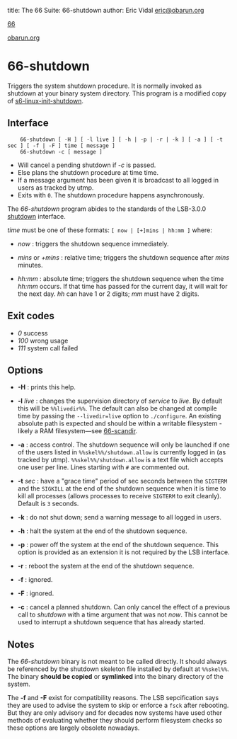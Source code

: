 title: The 66 Suite: 66-shutdown
author: Eric Vidal <eric@obarun.org>

[66](index.html)

[obarun.org](https://web.obarun.org)

# 66-shutdown

Triggers the system shutdown procedure. It is normally invoked as shutdown at your binary system directory. This program is a modified copy of [s6-linux-init-shutdown](https://skarnet.org/software/s6-linux-init/s6-linux-init-shutdown.html).

## Interface

```
    66-shutdown [ -H ] [ -l live ] [ -h | -p | -r | -k ] [ -a ] [ -t sec ] [ -f | -F ] time [ message ]
    66-shutdown -c [ message ]
```


- Will cancel a pending shutdown if *-c* is passed.
- Else plans the shutdown procedure at time time.
- If a message argument has been given it is broadcast to all logged in users as tracked by utmp.
- Exits with `0`. The shutdown procedure happens asynchronously.

The *66-shutdown* program abides to the standards of the LSB-3.0.0 [shutdown](http://refspecs.linuxbase.org/LSB_3.0.0/LSB-PDA/LSB-PDA/shutdown.html) interface.

*time* must be one of these formats: `[ now | [+]mins | hh:mm ]` where:

- *now* : triggers the shutdown sequence immediately.

- *mins* or *+mins* : relative time; triggers the shutdown sequence after *mins* minutes.

- *hh:mm* : absolute time; triggers the shutdown sequence when the time *hh:mm* occurs. If that time has passed for the current day, it will wait for the next day. *hh* can have 1 or 2 digits; *mm* must have 2 digits.


## Exit codes

- *0* success
- *100* wrong usage
- *111* system call failed

## Options

- **-H** : prints this help.

- **-l** *live* : changes the supervision directory of *service* to *live*. By default this will be `%%livedir%%`. The default can also be changed at compile time by passing the `--livedir=live` option to `./configure`. An existing absolute path is expected and should be within a writable filesystem - likely a RAM filesystem—see [66-scandir](66-scandir.html).

- **-a** : access control. The shutdown sequence will only be launched if one of the users listed in `%%skel%%/shutdown.allow` is currently logged in (as tracked by utmp). `%%skel%%/shutdown.allow` is a text file which accepts one user per line. Lines starting with `#` are commented out.

- **-t** *sec* : have a "grace time" period of sec seconds between the `SIGTERM` and the `SIGKILL` at the end of the shutdown sequence when it is time to kill all processes (allows processes to receive `SIGTERM` to exit cleanly). Default is `3` seconds.

- **-k** : do not shut down; send a warning message to all logged in users.

- **-h** : halt the system at the end of the shutdown sequence.

- **-p** : power off the system at the end of the shutdown sequence. This option is provided as an extension it is not required by the LSB interface.

- **-r** : reboot the system at the end of the shutdown sequence.

- **-f** : ignored.

- **-F** : ignored.

- **-c** : cancel a planned shutdown. Can only cancel the effect of a previous call to *shutdown* with a time argument that was not *now*. This cannot be used to interrupt a shutdown sequence that has already started. 

## Notes


The *66-shutdown* binary is not meant to be called directly. It should always be referenced by the shutdown skeleton file installed by default at `%%skel%%`. The binary **should be copied** or **symlinked** into the binary directory of the system.

The **-f** and **-F** exist for compatibility reasons. The LSB sepcification says they are used to advise the system to skip or enforce a `fsck` after rebooting. But they are only advisory and for decades now systems have used other methods of evaluating whether they should perform filesystem checks so these options are largely obsolete nowadays.
